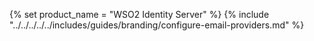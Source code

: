 {% set product_name = "WSO2 Identity Server" %}
{% include "../../../../../includes/guides/branding/configure-email-providers.md" %}
